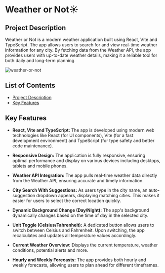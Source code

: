 # Weather or Not☀️
## Project Description
Weather or Not is a modern weather application built using React, Vite and TypeScript. The app allows users to search for and view real-time weather information for any city. By fetching data from the Weather API, the app provides users with up-to-date weather details, making it a reliable tool for both daily and long-term planning.

![weather-or-not](https://github.com/user-attachments/assets/549f1df6-439f-432c-9268-4305261ae238)

## List of Contents
- [Project Description](#project-description)
- [Key Features](#key-features)

## Key Features
- **React, Vite and TypeScript:** The app is developed using modern web technologies like React (for UI components), Vite (for a fast development environment) and TypeScript (for type safety and better code maintenance).
 
- **Responsive Design:** The application is fully responsive, ensuring optimal performance and display on various devices including desktops, tablets and mobile phones.
 
- **Weather API Integration:** The app pulls real-time weather data directly from the Weather API, ensuring accurate and timely information.
 
- **City Search With Suggestions:** As users type in the city name, an auto-suggestion dropdown appears, displaying matching cities. This makes it easier for users to select the correct location quickly.
 
- **Dynamic Background Change (Day/Night):** The app's background dynamically changes based on the time of day in the selected city.
 
- **Unit Toggle (Celsius/Fahrenheit):** A dedicated button allows users to switch between Celsius and Fahrenheit. Upon switching, the app recalculates and updates all temperature values accordingly.
 
- **Current Weather Overview:** Displays the current temperature, weather conditions, potential alerts and more.
 
- **Hourly and Weekly Forecasts:** The app provides both hourly and weekly forecasts, allowing users to plan ahead for different timeframes.
